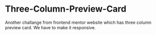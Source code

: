 # Three-Column-Preview-Card
 Another challange from frontend mentor website which has three column preview card. We have to make it responsive.
